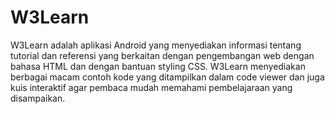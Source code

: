# W3Learn

W3Learn adalah aplikasi Android yang menyediakan informasi tentang tutorial dan referensi yang berkaitan dengan pengembangan web dengan bahasa HTML dan dengan bantuan styling CSS. W3Learn menyediakan berbagai macam contoh kode yang ditampilkan dalam code viewer dan juga kuis interaktif agar pembaca mudah memahami pembelajaraan yang disampaikan.
